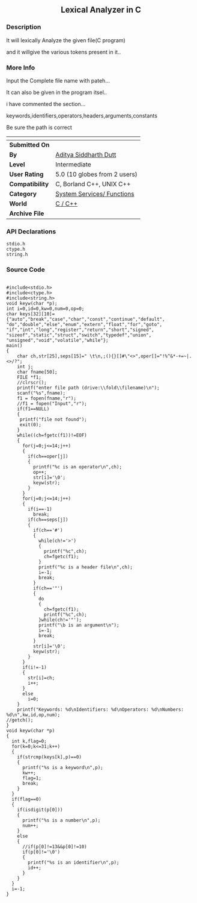 ﻿<div align="center">

## Lexical Analyzer in C


</div>

### Description

It will lexically Analyze the given file(C program)

and it willgive the various tokens present in it..
 
### More Info
 
Input the Complete file name with pateh...

It can also be given in the program itsel..

i have commented the section...

keywords,identifiers,operators,headers,arguments,constants

Be sure the path is correct


<span>             |<span>
---                |---
**Submitted On**   |
**By**             |[Aditya Siddharth Dutt](https://github.com/Planet-Source-Code/PSCIndex/blob/master/ByAuthor/aditya-siddharth-dutt.md)
**Level**          |Intermediate
**User Rating**    |5.0 (10 globes from 2 users)
**Compatibility**  |C, Borland C\+\+, UNIX C\+\+
**Category**       |[System Services/ Functions](https://github.com/Planet-Source-Code/PSCIndex/blob/master/ByCategory/system-services-functions__3-23.md)
**World**          |[C / C\+\+](https://github.com/Planet-Source-Code/PSCIndex/blob/master/ByWorld/c-c.md)
**Archive File**   |[](https://github.com/Planet-Source-Code/aditya-siddharth-dutt-lexical-analyzer-in-c__3-13124/archive/master.zip)

### API Declarations

```
stdio.h
ctype.h
string.h
```


### Source Code

```

#include<stdio.h>
#include<ctype.h>
#include<string.h>
void keyw(char *p);
int i=0,id=0,kw=0,num=0,op=0;
char keys[32][10]={"auto","break","case","char","const","continue","default",
"do","double","else","enum","extern","float","for","goto",
"if","int","long","register","return","short","signed",
"sizeof","static","struct","switch","typedef","union",
"unsigned","void","volatile","while"};
main()
{
	char ch,str[25],seps[15]=" \t\n,;(){}[]#\"<>",oper[]="!%^&*-+=~|.<>/?";
	int j;
	char fname[50];
	FILE *f1;
	//clrscr();
    printf("enter file path (drive:\\fold\\filename)\n");
    scanf("%s",fname);
    f1 = fopen(fname,"r");
    //f1 = fopen("Input","r");
	if(f1==NULL)
	{
	 printf("file not found");
	 exit(0);
	}
	while((ch=fgetc(f1))!=EOF)
	{
      for(j=0;j<=14;j++)
      {
        if(ch==oper[j])
        {
          printf("%c is an operator\n",ch);
          op++;
          str[i]='\0';
          keyw(str);
        }
      }
      for(j=0;j<=14;j++)
      {
        if(i==-1)
          break;
        if(ch==seps[j])
        {
          if(ch=='#')
          {
            while(ch!='>')
            {
              printf("%c",ch);
              ch=fgetc(f1);
            }
            printf("%c is a header file\n",ch);
            i=-1;
            break;
          }
          if(ch=='"')
          {
            do
            {
              ch=fgetc(f1);
              printf("%c",ch);
            }while(ch!='"');
            printf("\b is an argument\n");
            i=-1;
            break;
          }
          str[i]='\0';
          keyw(str);
        }
      }
      if(i!=-1)
      {
        str[i]=ch;
        i++;
      }
      else
        i=0;
	}
    printf("Keywords: %d\nIdentifiers: %d\nOperators: %d\nNumbers: %d\n",kw,id,op,num);
//getch();
}
void keyw(char *p)
{
  int k,flag=0;
  for(k=0;k<=31;k++)
  {
    if(strcmp(keys[k],p)==0)
    {
      printf("%s is a keyword\n",p);
      kw++;
      flag=1;
      break;
    }
  }
  if(flag==0)
  {
    if(isdigit(p[0]))
    {
      printf("%s is a number\n",p);
      num++;
    }
    else
    {
      //if(p[0]!=13&&p[0]!=10)
      if(p[0]!='\0')
      {
        printf("%s is an identifier\n",p);
        id++;
      }
    }
  }
  i=-1;
}
```

